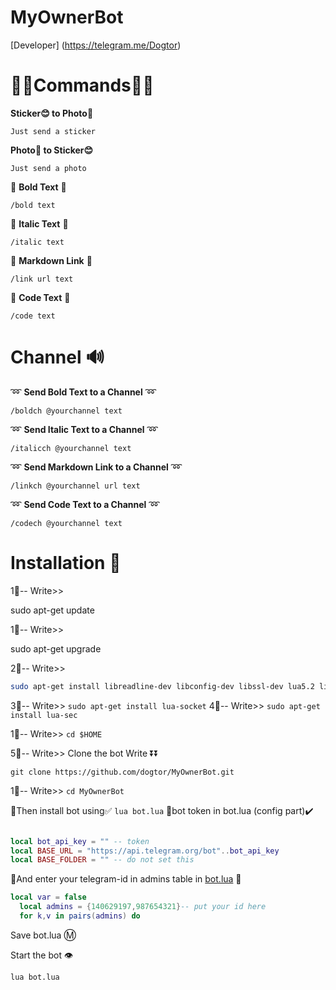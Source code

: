 # MyOwnerBot

[Developer] (https://telegram.me/Dogtor)

# 🔹🔹Commands🔹🔹

 **Sticker😊 to Photo🌄**

`Just send a sticker`

 **Photo🌄 to Sticker😊**

`Just send a photo`

 🔰 **Bold Text** 🔰

`/bold text`

 🔰 **Italic Text** 🔰

`/italic text`

 🔰 **Markdown Link** 🔰

`/link url text`

 🔰 **Code Text** 🔰

`/code text`

# Channel 🔊

  ➿ **Send Bold Text to a Channel** ➿

`/boldch @yourchannel text`

  ➿ **Send Italic Text to a Channel** ➿

`/italicch @yourchannel text`

  ➿ **Send Markdown Link to a Channel** ➿

`/linkch @yourchannel url text`

  ➿ **Send Code Text to a Channel** ➿

`/codech @yourchannel text`

# Installation 🚩

1⃣-- Write>>

sudo apt-get update

1⃣-- Write>>

sudo apt-get upgrade

2⃣-- Write>>

```bash
sudo apt-get install libreadline-dev libconfig-dev libssl-dev lua5.2 liblua5.2-dev libevent-dev make unzip git redis-server g++ libjansson-dev libpython-dev expat libexpat1-dev
```
3⃣-- Write>>
`sudo apt-get install lua-socket` 
4⃣-- Write>>
`sudo apt-get install lua-sec`

1⃣-- Write>>
`cd $HOME`

5⃣-- Write>> Clone the bot Write ⏬⏬
```
git clone https://github.com/dogtor/MyOwnerBot.git
```

1⃣-- Write>>
`cd MyOwnerBot`

🚸Then install bot using✅
`lua bot.lua`
👮bot token in bot.lua (config part)✔️

```lua

local bot_api_key = "" -- token
local BASE_URL = "https://api.telegram.org/bot"..bot_api_key
local BASE_FOLDER = "" -- do not set this
```
🔰And enter your telegram-id in admins table in [bot.lua](https://github.com/Imandaneshi/file-manager-bot/blob/master/bot.lua#L19) 💠

```lua
local var = false
  local admins = {140629197,987654321}-- put your id here
  for k,v in pairs(admins) do

```
Save bot.lua Ⓜ️

Start the bot 👁

`lua bot.lua`
